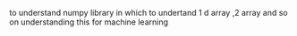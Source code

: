 to understand numpy library in which to undertand 1 d  array ,2 array and so on
understanding this for machine learning
